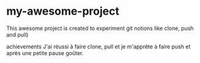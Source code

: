 # my-awesome-project
This awesome project is created to experiment git notions like clone, push and pull)

achievements
J'ai réussi à faire clone, pull et je m'apprête à faire push et après une petite pause goûter.
